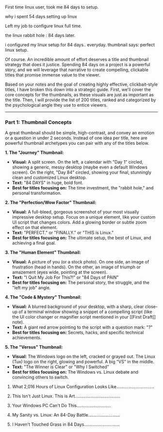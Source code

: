 First time linux user, took me 84 days to setup. 

why i spent 54 days setting up linux

Left my job to configure linux full time. 

the linux rabbit hole : 84 days later. 

i configured my linux setup for 84 days.. everyday.
thumbnail says: perfect linux setup. 


Of course. An incredible amount of effort deserves a title and thumbnail strategy that does it justice. Spending 84 days on a project is a powerful story, and we will leverage that narrative to create compelling, clickable titles that promise immense value to the viewer.

Based on your notes and the goal of creating highly effective, clickbait-style titles, I have broken this down into a strategic guide. First, we'll cover the core concepts for the thumbnails, as these visuals are just as important as the title. Then, I will provide the list of 200 titles, ranked and categorized by the psychological angle they use to entice viewers.

---

### Part 1: Thumbnail Concepts

A great thumbnail should be simple, high-contrast, and convey an emotion or a question in under 2 seconds. Instead of one idea per title, here are powerful thumbnail archetypes you can pair with any of the titles below.

**1. The "Journey" Thumbnail:**
*   **Visual:** A split screen. On the left, a calendar with "Day 1" circled, showing a generic, messy desktop (maybe even a default Windows screen). On the right, "Day 84" circled, showing your final, stunningly clean and customized Linux desktop.
*   **Text:** "84 DAYS" in huge, bold font.
*   **Best for titles focusing on:** The time investment, the "rabbit hole," and personal transformation.

**2. The "Perfection/Wow Factor" Thumbnail:**
*   **Visual:** A full-bleed, gorgeous screenshot of your most visually impressive desktop setup. Focus on a unique element, like your custom UI script that changes colors. Add a glowing border or subtle zoom effect on that element.
*   **Text:** "PERFECT." or "FINALLY." or "THIS is Linux."
*   **Best for titles focusing on:** The ultimate setup, the best of Linux, and achieving a final goal.

**3. The "Human Element" Thumbnail:**
*   **Visual:** A picture of you (or a stock photo). On one side, an image of frustration (head in hands). On the other, an image of triumph or amazement (eyes wide, pointing at the screen).
*   **Text:** "I Quit My Job For This?!" or "84 Days of PAIN"
*   **Best for titles focusing on:** The personal story, the struggle, and the "left my job" angle.

**4. The "Code & Mystery" Thumbnail:**
*   **Visual:** A blurred background of your desktop, with a sharp, clear close-up of a terminal window showing a snippet of a compelling script (like the UI color changer or magnifier script mentioned in your [[First Draft]] note).
*   **Text:** A giant red arrow pointing to the script with a question mark: "?"
*   **Best for titles focusing on:** Secrets, hacks, and specific technical achievements.

**5. The "Versus" Thumbnail:**
*   **Visual:** The Windows logo on the left, cracked or grayed out. The Linux (Tux) logo on the right, glowing and powerful. A big "VS" in the middle.
*   **Text:** "The Winner is Clear" or "Why I Switched"
*   **Best for titles focusing on:** The Windows vs. Linux debate and convincing others to switch.


1.  What 2,016 Hours of Linux Configuration Looks Like...............................
2. This Isn't Just Linux. This is Art.....................................

3. Your Windows PC Can't Do This............................
4. My Sanity vs. Linux: An 84-Day Battle..........................
5. I Haven't Touched Grass in 84 Days.............................
